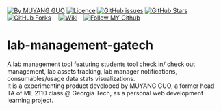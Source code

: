 [![By MUYANG GUO](https://img.shields.io/badge/by-muyangguo-blue.svg)](https://github.com/MUYANGGUO) [![Licence](https://img.shields.io/badge/license-GPL--3.0-blue.svg)](https://github.com/MUYANGGUO/lab-management-gatech/blob/master/LICENSE) [![GitHub issues](https://img.shields.io/github/issues/MUYANGGUO/lab-management-gatech.svg)](https://github.com/MUYANGGUO/lab-management-gatech/issues/) [![GitHub Stars](https://img.shields.io/github/stars/MUYANGGUO/lab-management-gatech.svg?style=social&label=Star)](https://github.com/MUYANGGUO/lab-management-gatech)[![GitHub Forks](https://img.shields.io/github/forks/MUYANGGUO/lab-management-gatech.svg?style=social&label=Fork)](https://github.com/MUYANGGUO/lab-management-gatech)
&emsp;[![Wiki](https://img.shields.io/badge/See--Wiki--Pages-grey?style=for-the-badge&logo=Github)](https://github.com/MUYANGGUO/lab-management-gatech/wiki)&emsp;[![Follow MY Github](https://img.shields.io/badge/Follow--My--Github-purple?style=for-the-badge&logo=Github)](https://github.com/MUYANGGUO)
# lab-management-gatech
A lab management tool featuring students tool check in/ check out management, lab assets tracking, lab manager notifications, consumables/usage data stats visualizations.<br/>
It is a experimenting product developed by MUYANG GUO, a former head TA of ME 2110 class @ Georgia Tech, as a personal web development learning project. <br/>
